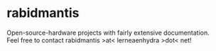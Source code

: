 # rabidmantis
Open-source-hardware projects with fairly extensive documentation.  
Feel free to contact rabidmantis >at< lerneaenhydra >dot< net!
 
